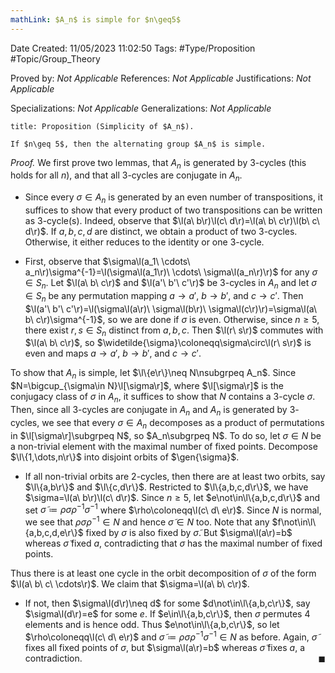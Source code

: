 ```yaml
---
mathLink: $A_n$ is simple for $n\geq5$
---
```


<div class="topSpace"></div>

Date Created: 11/05/2023 11:02:50
Tags: #Type/Proposition #Topic/Group_Theory

Proved by: <i>Not Applicable</i>
References: <i>Not Applicable</i>
Justifications: <i>Not Applicable</i>

Specializations: <i>Not Applicable</i>
Generalizations: <i>Not Applicable</i>

``` ad-Proposition
title: Proposition (Simplicity of $A_n$).

If $n\geq 5$, then the alternating group $A_n$ is simple.

```

<i>Proof.</i> We first prove two lemmas, that $A_n$ is generated by $3$-cycles (this holds for all $n$), and that all $3$-cycles are conjugate in $A_n$.
* Since every $\sigma\in A_n$ is generated by an even number of transpositions, it suffices to show that every product of two transpositions can be written as $3$-cycle(s). Indeed, observe that $\l(a\ b\r)\l(c\ d\r)=\l(a\ b\ c\r)\l(b\ c\ d\r)$. If $a,b,c,d$ are distinct, we obtain a product of two $3$-cycles. Otherwise, it either reduces to the identity or one $3$-cycle.

* First, observe that $\sigma\l(a_1\ \cdots\ a_n\r)\sigma^{-1}=\l(\sigma\l(a_1\r)\ \cdots\ \sigma\l(a_n\r)\r)$ for any $\sigma\in S_n$. Let $\l(a\ b\ c\r)$ and $\l(a'\ b'\ c'\r)$ be $3$-cycles in $A_n$ and let $\sigma\in S_n$ be any permutation mapping $a\to a'$, $b\to b'$, and $c\to c'$. Then $\l(a'\ b'\ c'\r)=\l(\sigma\l(a\r)\ \sigma\l(b\r)\ \sigma\l(c\r)\r)=\sigma\l(a\ b\ c\r)\sigma^{-1}$, so we are done if $\sigma$ is even. Otherwise, since $n\geq5$, there exist $r,s\in S_n$ distinct from $a,b,c$. Then $\l(r\ s\r)$ commutes with $\l(a\ b\ c\r)$, so $\widetilde{\sigma}\coloneqq\sigma\circ\l(r\ s\r)$ is even and maps $a\to a'$, $b\to b'$, and $c\to c'$.

To show that $A_n$ is simple, let $\l\{e\r\}\neq N\nsubgrpeq A_n$. Since $N=\bigcup_{\sigma\in N}\l[\sigma\r]$, where $\l[\sigma\r]$ is the conjugacy class of $\sigma$ in $A_n$, it suffices to show that $N$ contains a $3$-cycle $\sigma$. Then, since all $3$-cycles are conjugate in $A_n$ and $A_n$ is generated by $3$-cycles, we see that every $\sigma\in A_n$ decomposes as a product of permutations in $\l[\sigma\r]\subgrpeq N$, so $A_n\subgrpeq N$. To do so, let $\sigma\in N$ be a non-trivial element with the maximal number of fixed points. Decompose $\l\{1,\dots,n\r\}$ into disjoint orbits of $\gen{\sigma}$.
* If all non-trivial orbits are $2$-cycles, then there are at least two orbits, say $\l\{a,b\r\}$ and $\l\{c,d\r\}$. Restricted to $\l\{a,b,c,d\r\}$, we have $\sigma=\l(a\ b\r)\l(c\ d\r)$. Since $n\geq 5$, let $e\not\in\l\{a,b,c,d\r\}$ and set $\widetilde{\sigma}\coloneqq\rho\sigma\rho^{-1}\sigma^{-1}$ where $\rho\coloneqq\l(c\ d\ e\r)$. Since $N$ is normal, we see that $\rho\sigma\rho^{-1}\in N$ and hence $\widetilde{\sigma}\in N$ too. Note that any $f\not\in\l\{a,b,c,d,e\r\}$ fixed by $\sigma$ is also fixed by $\widetilde{\sigma}$. But $\sigma\l(a\r)=b$ whereas $\widetilde{\sigma}$ fixed $a$, contradicting that $\sigma$ has the maximal number of fixed points.

Thus there is at least one cycle in the orbit decomposition of $\sigma$ of the form $\l(a\ b\ c\ \cdots\r)$. We claim that $\sigma=\l(a\ b\ c\r)$.
* If not, then $\sigma\l(d\r)\neq d$ for some $d\not\in\l\{a,b,c\r\}$, say $\sigma\l(d\r)=e$ for some $e$. If $e\in\l\{a,b,c\r\}$, then $\sigma$ permutes $4$ elements and is hence odd. Thus $e\not\in\l\{a,b,c\r\}$, so let $\rho\coloneqq\l(c\ d\ e\r)$ and $\widetilde{\sigma}\coloneqq\rho\sigma\rho^{-1}\sigma^{-1}\in N$ as before. Again, $\widetilde{\sigma}$ fixes all fixed points of $\sigma$, but $\sigma\l(a\r)=b$ whereas $\widetilde{\sigma}$ fixes $a$, a contradiction.<span style="float:right;">$\blacksquare$</span>
